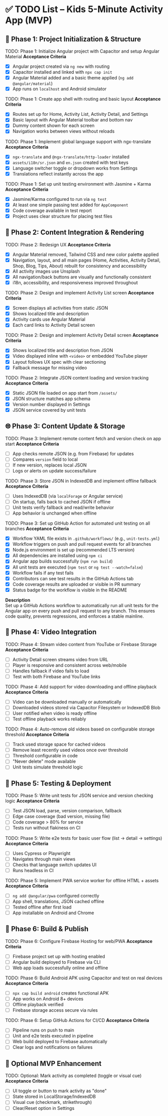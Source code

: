 # ✅ TODO List – Kids 5-Minute Activity App (MVP)

## 🧱 Phase 1: Project Initialization & Structure

TODO: Phase 1: Initialize Angular project with Capacitor and setup Angular Material <!-- id: task-001 -->
**Acceptance Criteria**  
- [x] Angular project created via `ng new` with routing  
- [x] Capacitor installed and linked with `npx cap init`  
- [x] Angular Material added and a basic theme applied (`ng add @angular/material`)  
- [x] App runs on `localhost` and Android simulator

TODO: Phase 1: Create app shell with routing and basic layout <!-- id: task-002 -->
**Acceptance Criteria**  
- [x] Routes set up for Home, Activity List, Activity Detail, and Settings  
- [x] Basic layout with Angular Material toolbar and bottom nav  
- [x] Dummy content shown for each screen  
- [x] Navigation works between views without reloads

TODO: Phase 1: Implement global language support with ngx-translate <!-- id: task-003 -->
**Acceptance Criteria**  
- [x] `ngx-translate` and `@ngx-translate/http-loader` installed  
- [x] `assets/i18n/sr.json` and `en.json` created with test keys  
- [x] Language switcher toggle or dropdown works from Settings  
- [x] Translations reflect instantly across the app

TODO: Phase 1: Set up unit testing environment with Jasmine + Karma <!-- id: task-004 -->
**Acceptance Criteria**  
- [x] Jasmine/Karma configured to run via `ng test`  
- [x] At least one simple passing test added for `AppComponent`  
- [x] Code coverage available in test report  
- [x] Project uses clear structure for placing test files

## 📄 Phase 2: Content Integration & Rendering

TODO: Phase 2: Redesign UX <!-- id: task-UX-2024 -->
**Acceptance Criteria**  
- [x] Angular Material removed, Tailwind CSS and new color palette applied  
- [x] Navigation, layout, and all main pages (Home, Activities, Activity Detail, Shop, Blog, Tips, About) rebuilt for consistency and accessibility  
- [x] All activity images use Unsplash 
- [x] All navigation/back buttons are visually and functionally consistent  
- [x] i18n, accessibility, and responsiveness improved throughout 

TODO: Phase 2: Design and implement Activity List screen <!-- id: task-005 -->
**Acceptance Criteria**  
- [x] Screen displays all activities from static JSON  
- [x] Shows localized title and description  
- [x] Activity cards use Angular Material  
- [x] Each card links to Activity Detail screen

TODO: Phase 2: Design and implement Activity Detail screen <!-- id: task-006 -->
**Acceptance Criteria**  
- [x] Shows localized title and description from JSON  
- [x] Video displayed inline with `<video>` or embedded YouTube player  
- [x] Layout follows UX spec with clear sectioning  
- [x] Fallback message for missing video

TODO: Phase 2: Integrate JSON content loading and version tracking <!-- id: task-007 -->
**Acceptance Criteria**  
- [x] Static JSON file loaded on app start from `/assets/`  
- [x] JSON structure matches app schema  
- [x] Version number displayed in Settings  
- [x] JSON service covered by unit tests

## 🌐 Phase 3: Content Update & Storage

TODO: Phase 3: Implement remote content fetch and version check on app start <!-- id: task-008 -->
**Acceptance Criteria**  
- [ ] App checks remote JSON (e.g. from Firebase) for updates  
- [ ] Compares `version` field to local  
- [ ] If new version, replaces local JSON  
- [ ] Logs or alerts on update success/failure

TODO: Phase 3: Store JSON in IndexedDB and implement offline fallback <!-- id: task-009 -->
**Acceptance Criteria**  
- [ ] Uses IndexedDB (via `localForage` or Angular service)  
- [ ] On startup, falls back to cached JSON if offline  
- [ ] Unit tests verify fallback and read/write behavior  
- [ ] App behavior is unchanged when offline

TODO: Phase 3: Set up GitHub Action for automated unit testing on all branches <!-- id: task-020 -->
**Acceptance Criteria**  
- [x] Workflow YAML file exists in `.github/workflows/` (e.g., `unit-tests.yml`)  
- [x] Workflow triggers on push and pull request events for all branches  
- [x] Node.js environment is set up (recommended LTS version)  
- [x] All dependencies are installed using `npm ci`  
- [x] Angular app builds successfully (`npm run build`)  
- [x] All unit tests are executed (`npm test` or `ng test --watch=false`)  
- [x] Workflow fails if any test fails  
- [x] Contributors can see test results in the GitHub Actions tab  
- [x] Code coverage results are uploaded or visible in PR summary  
- [x] Status badge for the workflow is visible in the README  

**Description**  
Set up a GitHub Actions workflow to automatically run all unit tests for the Angular app on every push and pull request to any branch. This ensures code quality, prevents regressions, and enforces a stable mainline.

## 🎥 Phase 4: Video Integration

TODO: Phase 4: Stream video content from YouTube or Firebase Storage <!-- id: task-010 -->
**Acceptance Criteria**  
- [ ] Activity Detail screen streams video from URL  
- [ ] Player is responsive and consistent across web/mobile  
- [ ] Handles fallback if video fails to load  
- [ ] Test with both Firebase and YouTube links

TODO: Phase 4: Add support for video downloading and offline playback <!-- id: task-011 -->
**Acceptance Criteria**  
- [ ] Video can be downloaded manually or automatically  
- [ ] Downloaded videos stored via Capacitor Filesystem or IndexedDB Blob  
- [ ] User notified when video is ready offline  
- [ ] Test offline playback works reliably

TODO: Phase 4: Auto-remove old videos based on configurable storage threshold <!-- id: task-012 -->
**Acceptance Criteria**  
- [ ] Track used storage space for cached videos  
- [ ] Remove least recently used videos once over threshold  
- [ ] Threshold configurable in code  
- [ ] "Never delete" mode available  
- [ ] Unit tests simulate threshold logic

## 🧪 Phase 5: Testing & Deployment

TODO: Phase 5: Write unit tests for JSON service and version checking logic <!-- id: task-013 -->
**Acceptance Criteria**  
- [ ] Test JSON load, parse, version comparison, fallback  
- [ ] Edge case coverage (bad version, missing file)  
- [ ] Code coverage > 80% for service  
- [ ] Tests run without flakiness on CI

TODO: Phase 5: Write e2e tests for basic user flow (list → detail → settings) <!-- id: task-014 -->
**Acceptance Criteria**  
- [ ] Uses Cypress or Playwright  
- [ ] Navigates through main views  
- [ ] Checks that language switch updates UI  
- [ ] Runs headless in CI

TODO: Phase 5: Implement PWA service worker for offline HTML + assets <!-- id: task-015 -->
**Acceptance Criteria**  
- [ ] `ng add @angular/pwa` configured correctly  
- [ ] App shell, translations, JSON cached offline  
- [ ] Tested offline after first load  
- [ ] App installable on Android and Chrome

## 🚀 Phase 6: Build & Publish

TODO: Phase 6: Configure Firebase Hosting for web/PWA <!-- id: task-016 -->
**Acceptance Criteria**  
- [ ] Firebase project set up with hosting enabled  
- [ ] Angular build deployed to Firebase via CLI  
- [ ] Web app loads successfully online and offline

TODO: Phase 6: Build Android APK using Capacitor and test on real devices <!-- id: task-017 -->
**Acceptance Criteria**  
- [ ] `npx cap build android` creates functional APK  
- [ ] App works on Android 8+ devices  
- [ ] Offline playback verified  
- [ ] Firebase storage access secure via rules

TODO: Phase 6: Setup GitHub Actions for CI/CD <!-- id: task-018 -->
**Acceptance Criteria**  
- [ ] Pipeline runs on push to main  
- [ ] Unit and e2e tests executed in pipeline  
- [ ] Web build deployed to Firebase automatically  
- [ ] Clear logs and notifications on failures

## 🌿 Optional MVP Enhancement

TODO: Optional: Mark activity as completed (toggle or visual cue) <!-- id: task-019 -->
**Acceptance Criteria**  
- [ ] UI toggle or button to mark activity as "done"  
- [ ] State stored in LocalStorage/IndexedDB  
- [ ] Visual cue (checkmark, strikethrough)  
- [ ] Clear/Reset option in Settings
